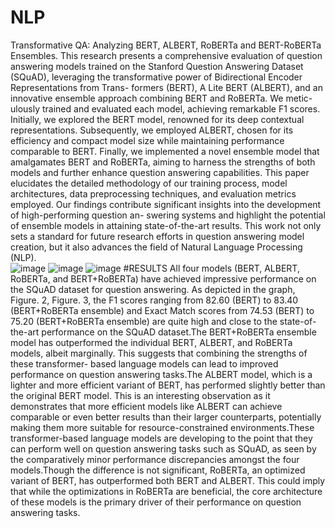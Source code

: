 # NLP
Transformative QA: Analyzing BERT, ALBERT, RoBERTa and BERT-RoBERTa Ensembles.
This research presents a comprehensive evaluation of question answering models trained on the Stanford Question Answering Dataset (SQuAD), leveraging the transformative
power of Bidirectional Encoder Representations from Trans-
formers (BERT), A Lite BERT (ALBERT), and an innovative
ensemble approach combining BERT and RoBERTa. We metic-
ulously trained and evaluated each model, achieving remarkable
F1 scores. Initially, we explored the BERT model, renowned for
its deep contextual representations. Subsequently, we employed
ALBERT, chosen for its efficiency and compact model size
while maintaining performance comparable to BERT. Finally,
we implemented a novel ensemble model that amalgamates
BERT and RoBERTa, aiming to harness the strengths of both
models and further enhance question answering capabilities.
This paper elucidates the detailed methodology of our training
process, model architectures, data preprocessing techniques, and
evaluation metrics employed. Our findings contribute significant
insights into the development of high-performing question an-
swering systems and highlight the potential of ensemble models
in attaining state-of-the-art results. This work not only sets a
standard for future research efforts in question answering model
creation, but it also advances the field of Natural Language
Processing (NLP).    
![image](https://github.com/YashaGajula/NLP/assets/170789442/1edfef11-b668-44f0-a0cd-36462e3ef4c9)
![image](https://github.com/YashaGajula/NLP/assets/170789442/fb3cd474-b023-4eb0-8c58-7cff1c071e26)
![image](https://github.com/YashaGajula/NLP/assets/170789442/bbd33ffe-f10d-4c24-943a-7e376ff7ffc4)
#RESULTS
All four models (BERT, ALBERT, RoBERTa, and
BERT+RoBERTa) have achieved impressive performance on
the SQuAD dataset for question answering. As depicted in the
graph, Figure. 2, Figure. 3, the F1 scores ranging from 82.60
(BERT) to 83.40 (BERT+RoBERTa ensemble) and Exact
Match scores from 74.53 (BERT) to 75.20 (BERT+RoBERTa
ensemble) are quite high and close to the state-of-the-art
performance on the SQuAD dataset.The BERT+RoBERTa
ensemble model has outperformed the individual BERT,
ALBERT, and RoBERTa models, albeit marginally. This
suggests that combining the strengths of these transformer-
based language models can lead to improved performance
on question answering tasks.The ALBERT model, which is
a lighter and more efficient variant of BERT, has performed
slightly better than the original BERT model. This is an
interesting observation as it demonstrates that more efficient
models like ALBERT can achieve comparable or even better
results than their larger counterparts, potentially making them
more suitable for resource-constrained environments.These
transformer-based language models are developing to the
point that they can perform well on question answering
tasks such as SQuAD, as seen by the comparatively minor
performance discrepancies amongst the four models.Though
the difference is not significant, RoBERTa, an optimized
variant of BERT, has outperformed both BERT and ALBERT.
This could imply that while the optimizations in RoBERTa
are beneficial, the core architecture of these models is the
primary driver of their performance on question answering
tasks.
